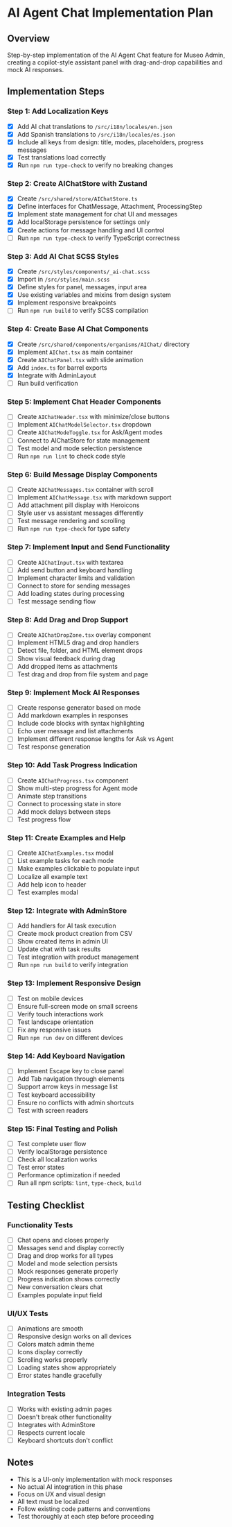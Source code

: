 # AI Agent Chat Implementation Plan

## Overview
Step-by-step implementation of the AI Agent Chat feature for Museo Admin, creating a copilot-style assistant panel with drag-and-drop capabilities and mock AI responses.

## Implementation Steps

### Step 1: Add Localization Keys
- [x] Add AI chat translations to `/src/i18n/locales/en.json`
- [x] Add Spanish translations to `/src/i18n/locales/es.json`
- [x] Include all keys from design: title, modes, placeholders, progress messages
- [x] Test translations load correctly
- [x] Run `npm run type-check` to verify no breaking changes

### Step 2: Create AIChatStore with Zustand
- [x] Create `/src/shared/store/AIChatStore.ts`
- [x] Define interfaces for ChatMessage, Attachment, ProcessingStep
- [x] Implement state management for chat UI and messages
- [x] Add localStorage persistence for settings only
- [x] Create actions for message handling and UI control
- [ ] Run `npm run type-check` to verify TypeScript correctness

### Step 3: Add AI Chat SCSS Styles
- [x] Create `/src/styles/components/_ai-chat.scss`
- [x] Import in `/src/styles/main.scss`
- [x] Define styles for panel, messages, input area
- [x] Use existing variables and mixins from design system
- [x] Implement responsive breakpoints
- [ ] Run `npm run build` to verify SCSS compilation

### Step 4: Create Base AI Chat Components
- [x] Create `/src/shared/components/organisms/AIChat/` directory
- [x] Implement `AIChat.tsx` as main container
- [x] Create `AIChatPanel.tsx` with slide animation
- [x] Add `index.ts` for barrel exports
- [x] Integrate with AdminLayout
- [ ] Run build verification

### Step 5: Implement Chat Header Components
- [ ] Create `AIChatHeader.tsx` with minimize/close buttons
- [ ] Implement `AIChatModelSelector.tsx` dropdown
- [ ] Create `AIChatModeToggle.tsx` for Ask/Agent modes
- [ ] Connect to AIChatStore for state management
- [ ] Test model and mode selection persistence
- [ ] Run `npm run lint` to check code style

### Step 6: Build Message Display Components
- [ ] Create `AIChatMessages.tsx` container with scroll
- [ ] Implement `AIChatMessage.tsx` with markdown support
- [ ] Add attachment pill display with Heroicons
- [ ] Style user vs assistant messages differently
- [ ] Test message rendering and scrolling
- [ ] Run `npm run type-check` for type safety

### Step 7: Implement Input and Send Functionality
- [ ] Create `AIChatInput.tsx` with textarea
- [ ] Add send button and keyboard handling
- [ ] Implement character limits and validation
- [ ] Connect to store for sending messages
- [ ] Add loading states during processing
- [ ] Test message sending flow

### Step 8: Add Drag and Drop Support
- [ ] Create `AIChatDropZone.tsx` overlay component
- [ ] Implement HTML5 drag and drop handlers
- [ ] Detect file, folder, and HTML element drops
- [ ] Show visual feedback during drag
- [ ] Add dropped items as attachments
- [ ] Test drag and drop from file system and page

### Step 9: Implement Mock AI Responses
- [ ] Create response generator based on mode
- [ ] Add markdown examples in responses
- [ ] Include code blocks with syntax highlighting
- [ ] Echo user message and list attachments
- [ ] Implement different response lengths for Ask vs Agent
- [ ] Test response generation

### Step 10: Add Task Progress Indication
- [ ] Create `AIChatProgress.tsx` component
- [ ] Show multi-step progress for Agent mode
- [ ] Animate step transitions
- [ ] Connect to processing state in store
- [ ] Add mock delays between steps
- [ ] Test progress flow

### Step 11: Create Examples and Help
- [ ] Create `AIChatExamples.tsx` modal
- [ ] List example tasks for each mode
- [ ] Make examples clickable to populate input
- [ ] Localize all example text
- [ ] Add help icon to header
- [ ] Test examples modal

### Step 12: Integrate with AdminStore
- [ ] Add handlers for AI task execution
- [ ] Create mock product creation from CSV
- [ ] Show created items in admin UI
- [ ] Update chat with task results
- [ ] Test integration with product management
- [ ] Run `npm run build` to verify integration

### Step 13: Implement Responsive Design
- [ ] Test on mobile devices
- [ ] Ensure full-screen mode on small screens
- [ ] Verify touch interactions work
- [ ] Test landscape orientation
- [ ] Fix any responsive issues
- [ ] Run `npm run dev` on different devices

### Step 14: Add Keyboard Navigation
- [ ] Implement Escape key to close panel
- [ ] Add Tab navigation through elements
- [ ] Support arrow keys in message list
- [ ] Test keyboard accessibility
- [ ] Ensure no conflicts with admin shortcuts
- [ ] Test with screen readers

### Step 15: Final Testing and Polish
- [ ] Test complete user flow
- [ ] Verify localStorage persistence
- [ ] Check all localization works
- [ ] Test error states
- [ ] Performance optimization if needed
- [ ] Run all npm scripts: `lint`, `type-check`, `build`

## Testing Checklist

### Functionality Tests
- [ ] Chat opens and closes properly
- [ ] Messages send and display correctly
- [ ] Drag and drop works for all types
- [ ] Model and mode selection persists
- [ ] Mock responses generate properly
- [ ] Progress indication shows correctly
- [ ] New conversation clears chat
- [ ] Examples populate input field

### UI/UX Tests
- [ ] Animations are smooth
- [ ] Responsive design works on all devices
- [ ] Colors match admin theme
- [ ] Icons display correctly
- [ ] Scrolling works properly
- [ ] Loading states show appropriately
- [ ] Error states handle gracefully

### Integration Tests
- [ ] Works with existing admin pages
- [ ] Doesn't break other functionality
- [ ] Integrates with AdminStore
- [ ] Respects current locale
- [ ] Keyboard shortcuts don't conflict

## Notes

- This is a UI-only implementation with mock responses
- No actual AI integration in this phase
- Focus on UX and visual design
- All text must be localized
- Follow existing code patterns and conventions
- Test thoroughly at each step before proceeding